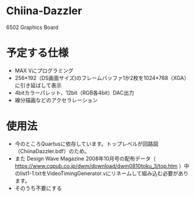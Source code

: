 # Chiina-Dazzler
6502 Graphics Board

# 予定する仕様
- MAX Vにプログラミング
- 256\*192（DS画面サイズ)のフレームバッファ1か2枚を1024\*768（XGA）に引き延ばして表示
- 4bitカラーパレット、12bit（RGB各4bit）DAC出力
- 線分描画などのアクセラレーション

# 使用法
 - 今のところQuartusに依存しています。トップレベルが回路図（ChiinaDazzler.bdf）のため。
 - また Design Wave Magazine 2008年10月号の配布データ（ https://www.cqpub.co.jp/dwm/download/dwm0810toku_3/top.htm ）中のlist1-1.txtをVideoTimingGenerator.vにリネームして組み込む必要があります。
  - そのうち不要にする
